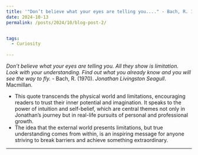 ```yaml
---
title: '"Don’t believe what your eyes are telling you...." - Bach, R. 1970'
date: 2024-10-13
permalink: /posts/2024/10/blog-post-2/


tags:
  - Curiosity
 
---
```


*Don’t believe what your eyes are telling you. All they show is limitation. Look with your understanding. Find out what you already know and you will see the way to fly.* - Bach, R. (1970). *Jonathan Livingston Seagull*. Macmillan.


- This quote transcends the physical world and limitations, encouraging readers to trust their inner potential and imagination. It speaks to the power of intuition and self-belief, which are central themes not only in Jonathan’s journey but in real-life pursuits of personal and professional growth.
- The idea that the external world presents limitations, but true understanding comes from within, is an inspiring message for anyone striving to break barriers and achieve something extraordinary.
---
